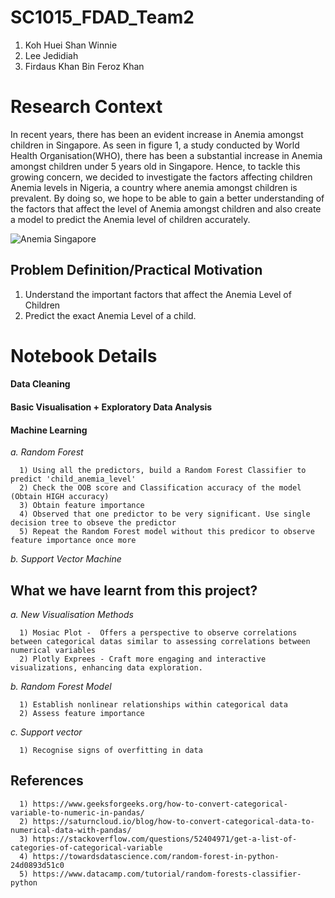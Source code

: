 # SC1015_FDAD_Team2
1. Koh Huei Shan Winnie
2. Lee Jedidiah
3. Firdaus Khan Bin Feroz Khan
   
# Research Context
 In recent years, there has been an evident increase in Anemia amongst children in Singapore. As seen in figure 1, a study conducted by World Health Organisation(WHO), there has been a substantial increase in Anemia amongst children under 5 years old in Singapore. Hence, to tackle this growing concern, we decided to investigate the factors affecting children Anemia levels in Nigeria, a country where anemia amongst children is prevalent. By doing so, we hope to be able to gain a better understanding of the factors that affect the level of Anemia amongst children and also create a model to predict the Anemia level of children accurately.
 
 ![Anemia Singapore](https://github.com/flumbles/SC1015_FDAD_Team2/assets/128465695/80ab85be-793c-4bfe-8da7-82bb0b061d94)


## Problem Definition/Practical Motivation
1) Understand the important factors that affect the Anemia Level of Children
2) Predict the exact Anemia Level of a child.

# Notebook Details

  #### Data Cleaning

  #### Basic Visualisation + Exploratory Data Analysis
  
  #### Machine Learning
  
  *a. Random Forest*

  
      1) Using all the predictors, build a Random Forest Classifier to predict 'child_anemia_level'
      2) Check the OOB score and Classification accuracy of the model (Obtain HIGH accuracy)
      3) Obtain feature importance
      4) Observed that one predictor to be very significant. Use single decision tree to obseve the predictor
      5) Repeat the Random Forest model without this predicor to observe feature importance once more

         
  *b. Support Vector Machine*

 ## What we have learnt from this project?
   
   *a. New Visualisation Methods*
   
      1) Mosiac Plot -  Offers a perspective to observe correlations between categorical datas similar to assessing correlations between numerical variables
      2) Plotly Exprees - Craft more engaging and interactive visualizations, enhancing data exploration.

      
   *b. Random Forest Model*
   
      1) Establish nonlinear relationships within categorical data
      2) Assess feature importance
      
   *c. Support vector*

      1) Recognise signs of overfitting in data 


  ## References
      1) https://www.geeksforgeeks.org/how-to-convert-categorical-variable-to-numeric-in-pandas/
      2) https://saturncloud.io/blog/how-to-convert-categorical-data-to-numerical-data-with-pandas/
      3) https://stackoverflow.com/questions/52404971/get-a-list-of-categories-of-categorical-variable
      4) https://towardsdatascience.com/random-forest-in-python-24d0893d51c0
      5) https://www.datacamp.com/tutorial/random-forests-classifier-python
      
